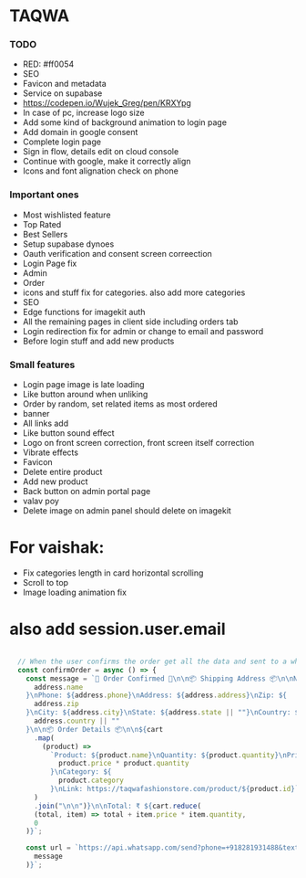 # TAQWA

### TODO

- RED: #ff0054
- SEO
- Favicon and metadata
- Service on supabase
- https://codepen.io/Wujek_Greg/pen/KRXYpg
- In case of pc, increase logo size
- Add some kind of background animation to login page
- Add domain in google consent
- Complete login page
- Sign in flow, details edit on cloud console
- Continue with google, make it correctly align
- Icons and font alignation check on phone

### Important ones

- Most wishlisted feature
- Top Rated
- Best Sellers
- Setup supabase dynoes
- Oauth verification and consent screen correection
- Login Page fix
- Admin
- Order
- icons and stuff fix for categories. also add more categories
- SEO
- Edge functions for imagekit auth
- All the remaining pages in client side including orders tab
- Login redirection fix for admin or change to email and password
- Before login stuff and add new products

### Small features

- Login page image is late loading
- Like button around when unliking
- Order by random, set related items as most ordered
- banner
- All links add
- Like button sound effect
- Logo on front screen correction, front screen itself correction
- Vibrate effects
- Favicon
- Delete entire product
- Add new product
- Back button on admin portal page
- valav poy
- Delete image on admin panel should delete on imagekit

# For vaishak:

- Fix categories length in card horizontal scrolling
- Scroll to top
- Image loading animation fix

# also add session.user.email

```javascript

  // When the user confirms the order get all the data and sent to a whatsapp number well formated about the address and the product details including link, then clear the cart
  const confirmOrder = async () => {
    const message = `🛒 Order Confirmed 🛒\n\n📦 Shipping Address 📦\n\nName: ${
      address.name
    }\nPhone: ${address.phone}\nAddress: ${address.address}\nZip: ${
      address.zip
    }\nCity: ${address.city}\nState: ${address.state || ""}\nCountry: ${
      address.country || ""
    }\n\n📦 Order Details 📦\n\n${cart
      .map(
        (product) =>
          `Product: ${product.name}\nQuantity: ${product.quantity}\nPrice: ₹ ${
            product.price * product.quantity
          }\nCategory: ${
            product.category
          }\nLink: https://taqwafashionstore.com/product/${product.id}`
      )
      .join("\n\n")}\n\nTotal: ₹ ${cart.reduce(
      (total, item) => total + item.price * item.quantity,
      0
    )}`;

    const url = `https://api.whatsapp.com/send?phone=+918281931488&text=${encodeURIComponent(
      message
    )}`;
```
